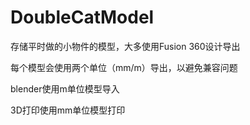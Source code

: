 # DoubleCatModel
存储平时做的小物件的模型，大多使用Fusion 360设计导出

每个模型会使用两个单位（mm/m）导出，以避免兼容问题

blender使用m单位模型导入

3D打印使用mm单位模型打印
